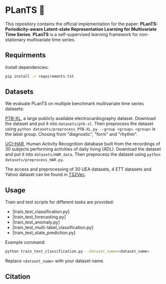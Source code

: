 # PLanTS 🌱
This repository contains the official implementation for the paper: **PLanTS: Periodicity-aware Latent-state Representation Learning for Multivariate Time Series**. **PLanTS** is a self-supervised learning framework for non-stationary multivariate time series.  


## Requirments
Install dependencies:
```bash
pip install -r requirements.txt
```


## Datasets
We evaluate PLanTS on multiple benchmark multivariate time series datasets:

[PTB-XL](https://physionet.org/content/ptb-xl/1.0.3/), a large publicly available electrocardiography dataset. Download the dataset and put it into `datasets/ptb-xl`. Then preprocess the dataset using `python datasets/preprocess_PTB-XL.py --group <group>`. `<group>` is the label group. Chosing from "diagnostic", "form" and "rhythm".

[UCI-HAR](https://archive.ics.uci.edu/dataset/240/human+activity+recognition+using+smartphones), Human Activity Recognition database built from the recordings of 30 subjects performing activities of daily living (ADL). Download the dataset and put it into `datasets/HAR_data`. Then preprocess the dataset using `python datasets/preprocess_HAR.py`.

The access and preprocessing of 30 UEA datasets, 4 ETT datasets and Yahoo dataset can be found in [TS2Vec](https://github.com/zhihanyue/ts2vec).

## Usage
Train and test scripts for different tasks are provided:
- [train_test_classification.py] 
- [train_test_forecasting.py]   
- [train_test_anomaly.py] 
- [train_test_multi-label_classification.py] 
- [train_test_state_prediction.py]

Example command:

```bash
python train_test_classification.py --dataset_name=<dataset_name>
```
Replace `<dataset_name>` with your dataset name.

## Citation